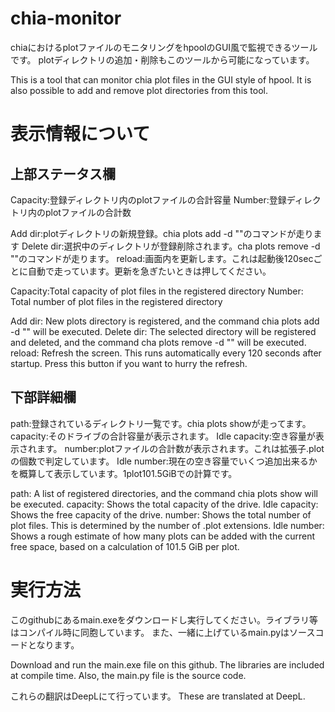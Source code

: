 # chia-monitor
chiaにおけるplotファイルのモニタリングをhpoolのGUI風で監視できるツールです。
plotディレクトリの追加・削除もこのツールから可能になっています。

This is a tool that can monitor chia plot files in the GUI style of hpool. It is also possible to add and remove plot directories from this tool.


# 表示情報について
## 上部ステータス欄
Capacity:登録ディレクトリ内のplotファイルの合計容量
Number:登録ディレクトリ内のplotファイルの合計数

Add dir:plotディレクトリの新規登録。chia plots add -d ""のコマンドが走ります
Delete dir:選択中のディレクトリが登録削除されます。cha plots remove -d ""のコマンドが走ります。
reload:画面内を更新します。これは起動後120secごとに自動で走っています。更新を急ぎたいときは押してください。


Capacity:Total capacity of plot files in the registered directory
Number: Total number of plot files in the registered directory

Add dir: New plots directory is registered, and the command chia plots add -d "" will be executed.
Delete dir: The selected directory will be registered and deleted, and the command cha plots remove -d "" will be executed.
reload: Refresh the screen. This runs automatically every 120 seconds after startup. Press this button if you want to hurry the refresh.



## 下部詳細欄
path:登録されているディレクトリ一覧です。chia plots showが走ってます。
capacity:そのドライブの合計容量が表示されます。
Idle capacity:空き容量が表示されます。
number:plotファイルの合計数が表示されます。これは拡張子.plotの個数で判定しています。
Idle number:現在の空き容量でいくつ追加出来るかを概算して表示しています。1plot101.5GiBでの計算です。


path: A list of registered directories, and the command chia plots show will be executed.
capacity: Shows the total capacity of the drive.
Idle capacity: Shows the free capacity of the drive.
number: Shows the total number of plot files. This is determined by the number of .plot extensions.
Idle number: Shows a rough estimate of how many plots can be added with the current free space, based on a calculation of 101.5 GiB per plot.



# 実行方法
このgithubにあるmain.exeをダウンロードし実行してください。ライブラリ等はコンパイル時に同胞しています。
また、一緒に上げているmain.pyはソースコードとなります。

Download and run the main.exe file on this github. The libraries are included at compile time.
Also, the main.py file is the source code.



これらの翻訳はDeepLにて行っています。
These are translated at DeepL.
